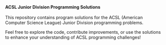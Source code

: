 **ACSL Junior Division Programming Solutions** <br/> <br/>
This repository contains program solutions for the ACSL (American Computer Science League) Junior Division programming problems. <br/>

Feel free to explore the code, contribute improvements, or use the solutions to enhance your understanding of ACSL programming challenges!

